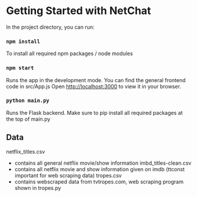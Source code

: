 # Getting Started with NetChat

In the project directory, you can run:
### `npm install`
To install all required npm packages / node modules
### `npm start`
Runs the app in the development mode. You can find the general frontend code in src/App.js
Open [http://localhost:3000](http://localhost:3000) to view it in your browser.
### `python main.py`
Runs the Flask backend. Make sure to pip install all required packages at the top of main.py


## Data
netflix_titles.csv
- contains all general netflix movie/show information
imbd_titles-clean.csv
- contains all netflix movie and show information given on imdb (ttconst important for web scraping data)
tropes.csv
- contains webscraped data from tvtropes.com, web scraping program shown in tropes.py



